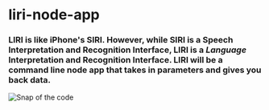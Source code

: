 # liri-node-app

### LIRI is like iPhone's SIRI. However, while SIRI is a Speech Interpretation and Recognition Interface, LIRI is a _Language_ Interpretation and Recognition Interface. LIRI will be a command line node app that takes in parameters and gives you back data.

![Snap of the code](https://user-images.githubusercontent.com/46870908/67533509-3cfa2880-f698-11e9-9001-c62b6e8ef651.png)
